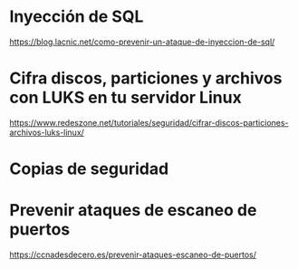 # Inyección de SQL
https://blog.lacnic.net/como-prevenir-un-ataque-de-inyeccion-de-sql/

# Cifra discos, particiones y archivos con LUKS en tu servidor Linux
https://www.redeszone.net/tutoriales/seguridad/cifrar-discos-particiones-archivos-luks-linux/


# Copias de seguridad


# Prevenir ataques de escaneo de puertos
https://ccnadesdecero.es/prevenir-ataques-escaneo-de-puertos/


# 


# 
